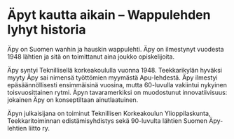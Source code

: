 # Äpyt kautta aikain – Wappulehden lyhyt historia

Äpy on Suomen wanhin ja hauskin wappulehti. Äpy on ilmestynyt vuodesta 1948 lähtien ja sitä on toimittanut aina joukko opiskelijoita.

Äpy syntyi Teknillisellä korkeakoululla vuonna 1948. Teekkarikylän hyväksi myyty Äpy sai nimensä työttömien myymästä Apu-lehdestä. Äpy ilmestyi epäsäännöllisesti ensimmäisinä vuosina, mutta 60-luvulla vakiintui nykyinen toisvuosittainen rytmi. Äpyn tavaramerkiksi on muodostunut innovatiivisuus: jokainen Äpy on konseptiltaan ainutlaatuinen.

Äpyn julkaisijana on toiminut Teknillisen Korkeakoulun Ylioppilaskunta, Teekkaritoiminnan edistämisyhdistys sekä 90-luvulta lähtien Suomen Äpy-lehtien liitto ry.
